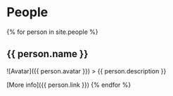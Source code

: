 
# People

{% for person in site.people %}
## {{ person.name }}
<span class="avatar"> 
![Avatar]({{ person.avatar }})
<span>
> {{ person.description }}

[More info]({{ person.link }})
{% endfor %}

